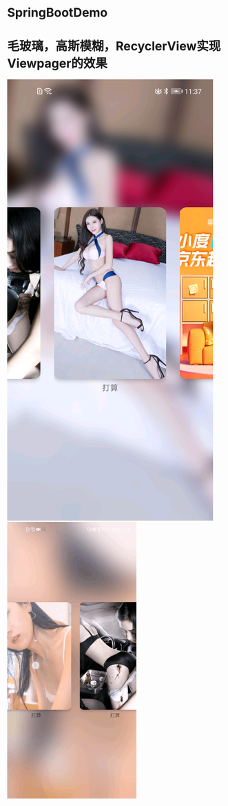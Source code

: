 # SpringBootDemo
# 毛玻璃，高斯模糊，RecyclerView实现Viewpager的效果






![](https://github.com/yxjme/SpringBootDemo/blob/master/img/23.jpg)
![](https://github.com/yxjme/SpringBootDemo/blob/master/img/332.gif)
